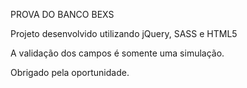 PROVA DO BANCO BEXS

Projeto desenvolvido utilizando jQuery, SASS e HTML5

A validação dos campos é somente uma simulação.

Obrigado pela oportunidade.
